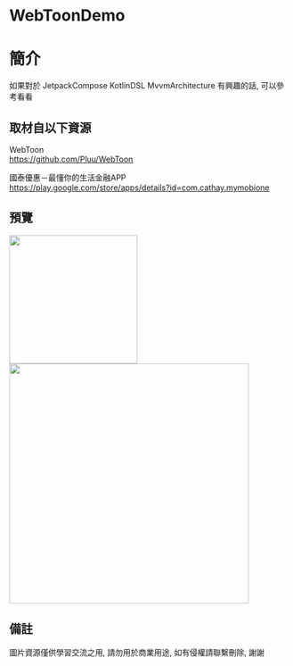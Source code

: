 # WebToonDemo

簡介
==================================
如果對於 JetpackCompose KotlinDSL MvvmArchitecture 有興趣的話, 可以參考看看                               

取材自以下資源
--------
WebToon           
https://github.com/Pluu/WebToon                                                                                                                 

國泰優惠－最懂你的生活金融APP           
https://play.google.com/store/apps/details?id=com.cathay.mymobione 
                                                                                                                
預覽
--------
<p align="left">
  <img src="https://i.imgur.com/s7ZZfpW.png" width="230"/>
  <img src="https://i.imgur.com/9iDLuEu.png" width="430"/>
</p> 

備註
--------
圖片資源僅供學習交流之用, 請勿用於商業用途, 如有侵權請聯繫刪除, 謝謝   
